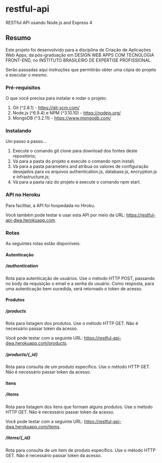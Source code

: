 # restful-api
RESTful API usando Node.js and Express 4

## Resumo
Este projeto foi desenvolvido para a disciplina de Criação de Aplicações Web Apps, da pós-graduação em DESIGN WEB APPS COM TECNOLOGIA FRONT-END, no INSTITUTO BRASILEIRO DE EXPERTISE PROFISSIONAL.

Serão passadas aqui instruções que permitirão obter uma cópia do projeto e executar o mesmo.

### Pré-requisitos
O que você precisa para instalar e rodar o projeto:

1. Git (^2.8.1) - https://git-scm.com/
2. Node.js (^6.9.4) e NPM (^3.10.10) - https://nodejs.org/
3. MongoDB (^3.2.11) - https://www.mongodb.com/

### Instalando
Um passo a passo...

1. Execute o comando git clone para download dos fontes deste repositório;
2. Vá para a pasta do projeto e execute o comando npm install;
3. Vá para a pasta parameters and atribua os valores de configuração desejados para os arquivos authentication.js, database.js, encryption.js e infrastructure.js;
4. Vá para a pasta raiz do projeto e execute o comando npm start.

### API no Heroku
Para facilitar, a API foi hospedada no Hiroku.

Você também pode testar e usar esta API por meio da URL: https://restful-api-dwa.herokuapp.com.

### Rotas
As seguintes rotas estão disponíveis:

#### Autenticação
##### /authentication
Rota para autenticação de usuários. Use o método HTTP POST, passando no body da requisição o email e a senha do usuário. Como resposta, para uma autenticação bem sucedida, será retornado o token de acesso.

#### Produtos
##### /products
Rota para listagem dos produtos. Use o método HTTP GET. Não é necessário passar token da acesso.

Você pode testar com a seguinte URL: https://restful-api-dwa.herokuapp.com/products.

##### /products/{_id}
Rota para consulta de um produto específico. Use o método HTTP GET. Não é necessário passar token da acesso.

#### Itens
##### /items
Rota para listagem dos itens que formam alguns produtos. Use o método HTTP GET. Não é necessário passar token da acesso.

Você pode testar com a seguinte URL: https://restful-api-dwa.herokuapp.com/items.

##### /items/{_id}
Rota para consulta de um item de produto específico. Use o método HTTP GET. Não é necessário passar token da acesso.
